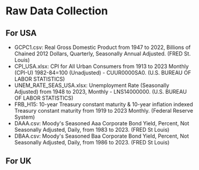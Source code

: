 
# Raw Data Collection

## For USA

- GCPC1.csv: Real Gross Domestic Product from 1947 to 2022, Billions of Chained 2012 Dollars, Quarterly, Seasonally Annual Adjusted. (FRED St. Louis)
- CPI_USA.xlsx: CPI for All Urban Consumers from 1913 to 2023 Monthly (CPI-U) 1982-84=100 (Unadjusted) - CUUR0000SA0. (U.S. BUREAU OF LABOR STATISTICS)
- UNEM_RATE_SEAS_USA.xlsx: Unemployment Rate (Seasonally Adjusted) from 1948 to 2023, Monthly - LNS14000000. (U.S. BUREAU OF LABOR STATISTICS)
- FRB_H15: 10-year Treasury constant maturity & 10-year inflation indexed Treasury constant maturity from 1919 to 2023 Monthly. (Federal Reserve System)
- DAAA.csv:  Moody's Seasoned Aaa Corporate Bond Yield, Percent, Not Seasonally Adjusted, Daily, from 1983 to 2023. (FRED St Louis) 
- DBAA.csv: Moody's Seasoned Baa Corporate Bond Yield, Percent, Not Seasonally Adjusted, Daily, from 1986 to 2023. (FRED St Louis)

## For UK

